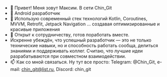 - 👋 Привет! Меня зовут Максим. В сети Chin_Git
- 👀 Android разработчик
- 🌱 Использую современный стек технологий Kotlin, Coroutines, MVVM, Retrofit, Jetpack Navigation ... создавая оптимизированные и красивые приложения
- 💞️ Открыт к сотрудничеству, готов поработать вместе.
- Искренне убеждён, что успешный разработчик — это не только технические навыки, но и способность работать сообща, делиться знаниями и поддерживать коллег.
  Считаю, что лучшие идеи разрабатываются при совместном взаимодействии.
- 📫 Как со мной связаться.
  Ну тут все просто:
  Telegram: @Chin_Git,
  e-mail: chin_git@list.ru,
  Discord: chin_git 
